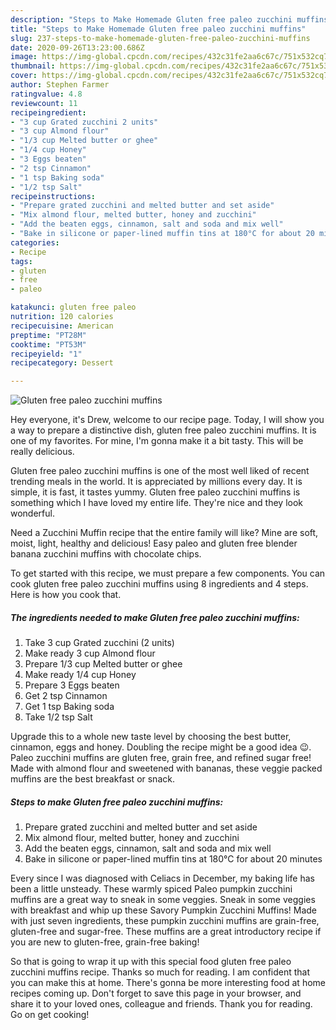 ```yaml
---
description: "Steps to Make Homemade Gluten free paleo zucchini muffins"
title: "Steps to Make Homemade Gluten free paleo zucchini muffins"
slug: 237-steps-to-make-homemade-gluten-free-paleo-zucchini-muffins
date: 2020-09-26T13:23:00.686Z
image: https://img-global.cpcdn.com/recipes/432c31fe2aa6c67c/751x532cq70/gluten-free-paleo-zucchini-muffins-recipe-main-photo.jpg
thumbnail: https://img-global.cpcdn.com/recipes/432c31fe2aa6c67c/751x532cq70/gluten-free-paleo-zucchini-muffins-recipe-main-photo.jpg
cover: https://img-global.cpcdn.com/recipes/432c31fe2aa6c67c/751x532cq70/gluten-free-paleo-zucchini-muffins-recipe-main-photo.jpg
author: Stephen Farmer
ratingvalue: 4.8
reviewcount: 11
recipeingredient:
- "3 cup Grated zucchini 2 units"
- "3 cup Almond flour"
- "1/3 cup Melted butter or ghee"
- "1/4 cup Honey"
- "3 Eggs beaten"
- "2 tsp Cinnamon"
- "1 tsp Baking soda"
- "1/2 tsp Salt"
recipeinstructions:
- "Prepare grated zucchini and melted butter and set aside"
- "Mix almond flour, melted butter, honey and zucchini"
- "Add the beaten eggs, cinnamon, salt and soda and mix well"
- "Bake in silicone or paper-lined muffin tins at 180°C for about 20 minutes"
categories:
- Recipe
tags:
- gluten
- free
- paleo

katakunci: gluten free paleo 
nutrition: 120 calories
recipecuisine: American
preptime: "PT28M"
cooktime: "PT53M"
recipeyield: "1"
recipecategory: Dessert

---
```



![Gluten free paleo zucchini muffins](https://img-global.cpcdn.com/recipes/432c31fe2aa6c67c/751x532cq70/gluten-free-paleo-zucchini-muffins-recipe-main-photo.jpg)

Hey everyone, it's Drew, welcome to our recipe page. Today, I will show you a way to prepare a distinctive dish, gluten free paleo zucchini muffins. It is one of my favorites. For mine, I'm gonna make it a bit tasty. This will be really delicious.

Gluten free paleo zucchini muffins is one of the most well liked of recent trending meals in the world. It is appreciated by millions every day. It is simple, it is fast, it tastes yummy. Gluten free paleo zucchini muffins is something which I have loved my entire life. They're nice and they look wonderful.

Need a Zucchini Muffin recipe that the entire family will like? Mine are soft, moist, light, healthy and delicious! Easy paleo and gluten free blender banana zucchini muffins with chocolate chips.


To get started with this recipe, we must prepare a few components. You can cook gluten free paleo zucchini muffins using 8 ingredients and 4 steps. Here is how you cook that.

##### The ingredients needed to make Gluten free paleo zucchini muffins:

1. Take 3 cup Grated zucchini (2 units)
1. Make ready 3 cup Almond flour
1. Prepare 1/3 cup Melted butter or ghee
1. Make ready 1/4 cup Honey
1. Prepare 3 Eggs beaten
1. Get 2 tsp Cinnamon
1. Get 1 tsp Baking soda
1. Take 1/2 tsp Salt


Upgrade this to a whole new taste level by choosing the best butter, cinnamon, eggs and honey. Doubling the recipe might be a good idea 😉. Paleo zucchini muffins are gluten free, grain free, and refined sugar free! Made with almond flour and sweetened with bananas, these veggie packed muffins are the best breakfast or snack. 

##### Steps to make Gluten free paleo zucchini muffins:

1. Prepare grated zucchini and melted butter and set aside
1. Mix almond flour, melted butter, honey and zucchini
1. Add the beaten eggs, cinnamon, salt and soda and mix well
1. Bake in silicone or paper-lined muffin tins at 180°C for about 20 minutes


Every since I was diagnosed with Celiacs in December, my baking life has been a little unsteady. These warmly spiced Paleo pumpkin zucchini muffins are a great way to sneak in some veggies. Sneak in some veggies with breakfast and whip up these Savory Pumpkin Zucchini Muffins! Made with just seven ingredients, these pumpkin zucchini muffins are grain-free, gluten-free and sugar-free. These muffins are a great introductory recipe if you are new to gluten-free, grain-free baking! 

So that is going to wrap it up with this special food gluten free paleo zucchini muffins recipe. Thanks so much for reading. I am confident that you can make this at home. There's gonna be more interesting food at home recipes coming up. Don't forget to save this page in your browser, and share it to your loved ones, colleague and friends. Thank you for reading. Go on get cooking!
